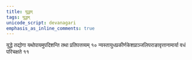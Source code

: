 ```yaml
---
title: युद्धम्
tags: युद्धम्
unicode_script: devanagari
emphasis_as_inline_comments: true
---
```

युद्धे तद्योगा यथोपायमुपदिशन्ति तथा प्रतिपत्तव्यम् १० न्यस्तायुधप्रकीर्णकेशप्राञ्जलिपराङावृत्तानामार्या वधं परिचक्षते ११ 